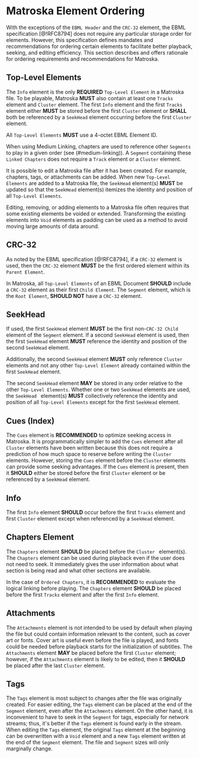 # Matroska Element Ordering

With the exceptions of the `EBML Header` and the `CRC-32` element, the EBML specification [@!RFC8794] does not
require any particular storage order for elements. However, this specification
defines mandates and recommendations for ordering certain elements to facilitate
better playback, seeking, and editing efficiency. This section describes and offers
rationale for ordering requirements and recommendations for Matroska.

## Top-Level Elements

The `Info` element is the only **REQUIRED** `Top-Level Element` in a Matroska file.
To be playable, Matroska **MUST** also contain at least one `Tracks` element and `Cluster` element.
The first `Info` element and the first `Tracks` element either **MUST** be stored before the first
`Cluster` element or **SHALL** both be referenced by a `SeekHead` element occurring before the first `Cluster` element.

All `Top-Level Elements` **MUST** use a 4-octet EBML Element ID.

When using Medium Linking, chapters are used to reference other `Segments` to play in a given order (see (#medium-linking)).
A `Segment` containing these `Linked Chapters` does not require a `Track` element or a `Cluster` element.

It is possible to edit a Matroska file after it has been created. For example, chapters,
tags, or attachments can be added. When new `Top-Level Elements` are added to a Matroska file,
the `SeekHead` element(s) **MUST** be updated so that the `SeekHead` element(s) itemizes
the identity and position of all `Top-Level Elements`.

Editing, removing, or adding
elements to a Matroska file often requires that some existing elements be voided
or extended.
Transforming the existing elements into `Void` elements as padding can be used
as a method to avoid moving large amounts of data around.

## CRC-32

As noted by the EBML specification [@!RFC8794], if a `CRC-32` element is used, then the `CRC-32` element
**MUST** be the first ordered element within its `Parent Element`.

In Matroska, all `Top-Level Elements` of an EBML Document **SHOULD** include a `CRC-32` element
as their first `Child Element`.
The `Segment` element, which is the `Root Element`, **SHOULD NOT** have a `CRC-32` element.

## SeekHead

If used, the first `SeekHead` element **MUST** be the first non-`CRC-32 Child` element
of the `Segment` element. If a second `SeekHead` element is used, then the first
`SeekHead` element **MUST** reference the identity and position of the second `SeekHead` element.

Additionally, the second `SeekHead` element **MUST** only reference `Cluster` elements
and not any other `Top-Level Element` already contained within the first `SeekHead` element.

The second `SeekHead` element **MAY** be stored in any order relative to the other `Top-Level Elements`.
Whether one or two `SeekHead` elements are used, the `SeekHead ` element(s) **MUST**
collectively reference the identity and position of all `Top-Level Elements` except
for the first `SeekHead` element.

## Cues (Index)

The `Cues` element is **RECOMMENDED** to optimize seeking access in Matroska. It is
programmatically simpler to add the `Cues` element after all `Cluster` elements
have been written because this does not require a prediction of how much space to
reserve before writing the `Cluster` elements. However, storing the `Cues` element
before the `Cluster` elements can provide some seeking advantages. If the `Cues` element
is present, then it **SHOULD** either be stored before the first `Cluster` element
or be referenced by a `SeekHead` element.

## Info

The first `Info` element **SHOULD** occur before the first `Tracks` element and first
`Cluster` element except when referenced by a `SeekHead` element.

## Chapters Element

The `Chapters` element **SHOULD** be placed before the `Cluster ` element(s). The
`Chapters` element can be used during playback even if the user does not need to seek.
It immediately gives the user information about what section is being read and what
other sections are available.

In the case of `Ordered Chapters`, it is **RECOMMENDED** to evaluate
the logical linking before playing. The `Chapters` element **SHOULD** be placed before
the first `Tracks` element and after the first `Info` element.

## Attachments

The `Attachments` element is not intended to be used by default when playing the file
but could contain information relevant to the content, such as cover art or fonts.
Cover art is useful even before the file is played, and fonts could be needed before playback
starts for the initialization of subtitles. The `Attachments` element **MAY** be placed before
the first `Cluster` element; however, if the `Attachments` element is likely to be edited,
then it **SHOULD** be placed after the last `Cluster` element.

## Tags

The `Tags` element is most subject to changes after the file was originally created.
For easier editing, the `Tags` element can be placed at the end of the `Segment` element,
even after the `Attachments` element. On the other hand, it is inconvenient to have to
seek in the `Segment` for tags, especially for network streams; thus, it's better if the
`Tags` element is found early in the stream. When editing the `Tags` element, the original
`Tags` element at the beginning can be overwritten with a `Void` element and a
new `Tags` element written at the end of the `Segment` element. The file and `Segment` sizes will only marginally change.

